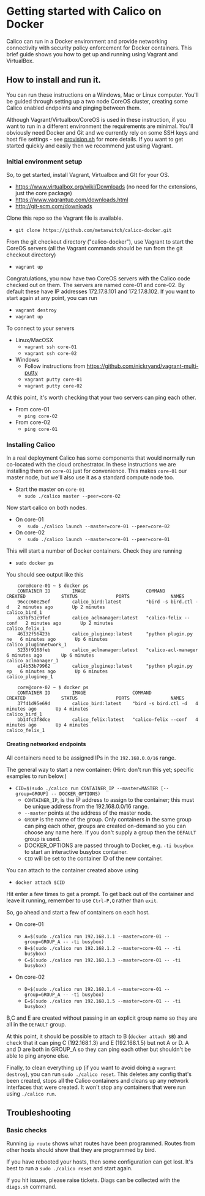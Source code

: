 # Getting started with Calico on Docker

Calico can run in a Docker environment and provide networking connectivity with security policy enforcement for Docker containers. This brief guide shows you
how to get up and running using Vagrant and VirtualBox.

## How to install and run it.

You can run these instructions on a Windows, Mac or Linux computer. You'll be guided through
setting up a two node CoreOS cluster, creating some Calico enabled endpoints and pinging between them.

Although Vagrant/Virtualbox/CoreOS is used in these instruction, if you want to run in a different environment the requirements are minimal. You'll
obviously need Docker and Git and we currently rely on some SSH keys and host file settings -
see [provision.sh](https://github.com/Metaswitch/calico-docker/blob/master/provision.sh) for more details. If you want to get started quickly and easily then we recommend just
using Vagrant.


### Initial environment setup
So, to get started, install Vagrant, Virtualbox and GIt for your OS.
* https://www.virtualbox.org/wiki/Downloads (no need for the extensions, just the core package)
* https://www.vagrantup.com/downloads.html
* http://git-scm.com/downloads

Clone this repo so the Vagrant file is available.
* `git clone https://github.com/metaswitch/calico-docker.git`

From the git checkout directory ("calico-docker"), use Vagrant to start the CoreOS servers (all the Vagrant commands should be run from the git checkout directory)
* `vagrant up`

Congratulations, you now have two CoreOS servers with the Calico code checked out on them. The servers are named core-01 and core-02.  By default these have IP addresses 172.17.8.101 and 172.17.8.102. If you want to start again at any point, you can run

* `vagrant destroy`
* `vagrant up`

To connect to your servers
* Linux/MacOSX
   * `vagrant ssh core-01`
   * `vagrant ssh core-02`
* Windows
   * Follow instructions from https://github.com/nickryand/vagrant-multi-putty
   * `vagrant putty core-01`
   * `vagrant putty core-02`

At this point, it's worth checking that your two servers can ping each other.
* From core-01
   * `ping core-02`
* From core-02
   * `ping core-01`

### Installing Calico
In a real deployment Calico has some components that would normally run co-located with the cloud orchestrator.  In these instructions we are installing them on `core-01` just for convenience. This makes `core-01` our master node, but we'll also use it as a standard compute node too.

* Start the master on `core-01`
  * `sudo ./calico master --peer=core-02`

Now start calico on both nodes.
* On core-01
   * ` sudo ./calico launch --master=core-01 --peer=core-02`
* On core-02
   * ` sudo ./calico launch --master=core-01 --peer=core-01`

This will start a number of Docker containers. Check they are running
* `sudo docker ps`

You should see output like this

```
    core@core-01 ~ $ docker ps
    CONTAINER ID        IMAGE                      COMMAND                CREATED             STATUS              PORTS               NAMES
    96ccc60e25ef        calico_bird:latest         "bird -s bird.ctl -d   2 minutes ago       Up 2 minutes                            calico_bird_1
    a37bf51c9fef        calico_aclmanager:latest   "calico-felix --conf   2 minutes ago       Up 2 minutes                            calico_felix_1
    46132f56423b        calico_pluginep:latest     "python plugin.py ne   6 minutes ago       Up 6 minutes                            calico_pluginnetwork_1
    5235f9168feb        calico_aclmanager:latest   "calico-acl-manager    6 minutes ago       Up 6 minutes                            calico_aclmanager_1
    e14b53b79962        calico_pluginep:latest     "python plugin.py ep   6 minutes ago       Up 6 minutes                            calico_pluginep_1
```
```
    core@core-02 ~ $ docker ps
    CONTAINER ID        IMAGE                 COMMAND                CREATED             STATUS              PORTS               NAMES
    37f41d95e69d        calico_bird:latest    "bird -s bird.ctl -d   4 minutes ago       Up 4 minutes                            calico_bird_1
    bb14fc3f8dce        calico_felix:latest   "calico-felix --conf   4 minutes ago       Up 4 minutes                            calico_felix_1
```

#### Creating networked endpoints
All containers need to be assigned IPs in the `192.168.0.0/16` range.

The general way to start a new container:  (Hint: don't run this yet; specific examples to run below.)
* `CID=$(sudo ./calico run CONTAINER_IP --master=MASTER [--group=GROUP] -- DOCKER_OPTIONS)`
    * `CONTAINER_IP`, is the IP address to assign to the container; this must be unique address from the 192.168.0.0/16 range.
    * `--master` points at the address of the master node.
    * `GROUP` is the name of the group.  Only containers in the same group can ping each other, groups are created on-demand so you can choose any name here. If you don't supply a group then the `DEFAULT` group is used.
    * DOCKER_OPTIONS are passed through to Docker, e.g. `-ti busybox` to start an interactive busybox container.
    * `CID` will be set to the container ID of the new container.

You can attach to the container created above using
* `docker attach $CID`

Hit enter a few times to get a prompt. To get back out of the container and leave it running, remember to use `Ctrl-P,Q` rather than `exit`.

So, go ahead and start a few of containers on each host.
* On core-01
   * `A=$(sudo ./calico run 192.168.1.1 --master=core-01 --group=GROUP_A -- -ti busybox)`
   * `B=$(sudo ./calico run 192.168.1.2 --master=core-01 -- -ti busybox)`
   * `C=$(sudo ./calico run 192.168.1.3 --master=core-01 -- -ti busybox)`

* On core-02
   * `D=$(sudo ./calico run 192.168.1.4 --master=core-01 --group=GROUP_A -- -ti busybox)`
   * `E=$(sudo ./calico run 192.168.1.5 --master=core-01 -- -ti busybox)`

B,C and E are created without passing in an explicit group name so they are all in the `DEFAULT` group.

At this point, it should be possible to attach to B (`docker attach $B`) and check that it can ping C (192.168.1.3) and E (192.168.1.5) but not A or D. A and D are both in GROUP_A so they can ping each other but shouldn't be able to ping anyone else.


Finally, to clean everything up (if you want to avoid doing a `vagrant destroy`), you can run `sudo ./calico reset`. This deletes any config that's been created, stops all the Calico containers and cleans up any network interfaces that were created. It won't stop any containers that were run using `./calico run`.

## Troubleshooting

### Basic checks
Running `ip route` shows what routes have been programmed. Routes from other hosts should show
that they are programmed by bird.

If you have rebooted your hosts, then some configuration can get lost. It's best to run a `sudo
./calico reset` and start again.

If you hit issues, please raise tickets. Diags can be collected with the `diags.sh` command.
